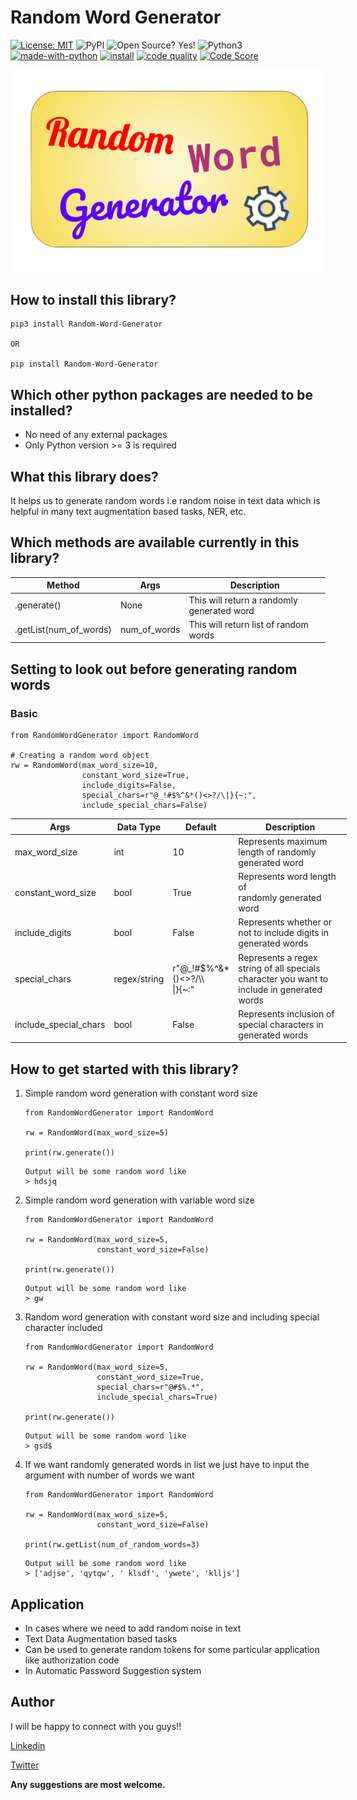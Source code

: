 # Random Word Generator

[![License: MIT](https://img.shields.io/badge/License-MIT-yellow.svg)](https://opensource.org/licenses/MIT)
![PyPI](https://img.shields.io/pypi/v/Random-Word-Generator)
![Open Source? Yes!](https://badgen.net/badge/Open%20Source%20%3F/Yes%21/blue?icon=github)
![Python3](https://img.shields.io/badge/python->=3-green.svg)
[![made-with-python](https://img.shields.io/badge/Made%20with-Python-1f425f.svg)](https://www.python.org/)
[![install](https://img.shields.io/badge/pip%20install-Random--Word--Generator-brightgreen)](https://pypi.org/project/Random-Word-Generator/)
[![code quality](https://www.code-inspector.com/project/11503/status/svg)](https://frontend.code-inspector.com/public/project/11503/Random-Word-Generator/dashboard)
[![Code Score](https://www.code-inspector.com/project/11503/score/svg)](https://frontend.code-inspector.com/public/project/11503/Random-Word-Generator/dashboard)



<p align="center">
<img src="./image/rwg.png"></a>
</p>

## __How to install this library?__
```
pip3 install Random-Word-Generator

OR

pip install Random-Word-Generator
```

## __Which other python packages are needed to be installed?__
* No need of any external packages
* Only Python version >= 3 is required


## __What this library does?__
It helps us to generate random words i.e random noise in text data which is helpful in many text augmentation based tasks, NER, etc.

## __Which methods are available currently in this library?__
<table class="tg">
<thead>
  <tr>
    <th class="tg-d9cy">Method</th>
    <th class="tg-d9cy">Args</th>
    <th class="tg-d9cy">Description</th>
  </tr>
</thead>
<tbody>
  <tr>
    <td class="tg-d9cy">.generate()</td>
    <td class="tg-d9cy">None</td>
    <td class="tg-d9cy"><span style="font-weight:400;font-style:normal">This will return a randomly generated word</span></td>
  </tr>
  <tr>
    <td class="tg-d9cy">.getList(num_of_words)</td>
    <td class="tg-d9cy">num_of_words</td>
    <td class="tg-d9cy"><span style="font-weight:400;font-style:normal">This will return list of random words</span></td>
  </tr>
</tbody>
</table>


## __Setting to look out before generating random words__

### Basic 
```
from RandomWordGenerator import RandomWord

# Creating a random word object
rw = RandomWord(max_word_size=10,
                constant_word_size=True,
                include_digits=False,
                special_chars=r"@_!#$%^&*()<>?/\|}{~:",
                include_special_chars=False)
```
<table class="tg" style="undefined;table-layout: fixed; width: 538px">
<colgroup>
<col style="width: 149px">
<col style="width: 85px">
<col style="width: 80px">
<col style="width: 189px">
</colgroup>
<thead>
  <tr>
    <th class="tg-cbj7">Args</th>
    <th class="tg-cbj7">Data Type</th>
    <th class="tg-cbj7">Default</th>
    <th class="tg-oj67">Description</th>
  </tr>
</thead>
<tbody>
  <tr>
    <td class="tg-oj67">max_word_size</td>
    <td class="tg-oj67">int</td>
    <td class="tg-oj67">10</td>
    <td class="tg-oj67">Represents maximum length of randomly generated word</td>
  </tr>
  <tr>
    <td class="tg-oj67">constant_word_size</td>
    <td class="tg-oj67">bool</td>
    <td class="tg-oj67">True</td>
    <td class="tg-oj67">Represents word length of<br>randomly generated word</td>
  </tr>
  <tr>
    <td class="tg-oj67">include_digits</td>
    <td class="tg-oj67">bool</td>
    <td class="tg-oj67">False</td>
    <td class="tg-oj67">Represents whether or not to include digits in generated words</td>
  </tr>
  <tr>
    <td class="tg-oj67">special_chars</td>
    <td class="tg-oj67">regex/string</td>
    <td class="tg-oj67">r"@_!#$%^&amp;*()&lt;&gt;?/\\<br>|}{~:"</td>
    <td class="tg-oj67">Represents a regex string of all specials character you want to include in generated words</td>
  </tr>
  <tr>
    <td class="tg-oj67">include_special_chars</td>
    <td class="tg-oj67">bool</td>
    <td class="tg-oj67">False</td>
    <td class="tg-oj67">Represents inclusion of  special characters in generated words</td>
  </tr>
</tbody>
</table>




## __How to get started with this library?__

1.  Simple random word generation with constant word size
    ```
    from RandomWordGenerator import RandomWord

    rw = RandomWord(max_word_size=5)

    print(rw.generate())
    ```
    ```
    Output will be some random word like
    > hdsjq
    ```

2. Simple random word generation with variable word size
    ```
    from RandomWordGenerator import RandomWord

    rw = RandomWord(max_word_size=5,
                    constant_word_size=False)

    print(rw.generate())
    ```
    ```
    Output will be some random word like
    > gw
    ```
3. Random word generation with constant word size and including special character included
    ```
    from RandomWordGenerator import RandomWord

    rw = RandomWord(max_word_size=5,
                    constant_word_size=True,
                    special_chars=r"@#$%.*",
                    include_special_chars=True)

    print(rw.generate())
    ```
    ```
    Output will be some random word like
    > gsd$
    ```
4. If we want randomly generated words in list we just have to input the argument with number of words we want
    ```
    from RandomWordGenerator import RandomWord

    rw = RandomWord(max_word_size=5,
                    constant_word_size=False)

    print(rw.getList(num_of_random_words=3)
    ```
    ```
    Output will be some random word like
    > ['adjse', 'qytqw', ' klsdf', 'ywete', 'klljs']

    ```

## __Application__

* In cases where we need to add  random noise in text
* Text Data Augmentation based tasks
* Can be used to generate random tokens for some particular application like authorization code
* In Automatic Password Suggestion system


## Author
I will be happy to connect with you guys!!

[Linkedin](https://www.linkedin.com/in/abhishek-c-salian/)

[Twitter](https://www.twitter.com/@ACSalian)


**Any suggestions are most welcome.**

#
